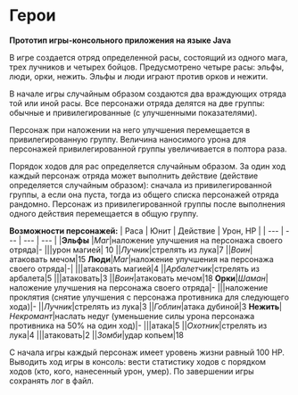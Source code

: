 # Герои

**Прототип игры-консольного приложения на языке Java**

<p>В игре создается отряд определенной расы, состоящий из одного мага,
трех лучников и четырех бойцов. Предусмотрено четыре расы: эльфы, люди,
орки, нежить. Эльфы и люди играют против орков и нежити.</p>

<p>В начале игры случайным образом создаются два враждующих отряда той или иной расы.
Все персонажи отряда делятся на две группы: обычные и привилегированные (с улучшенными показателями). </p>
Персонаж при наложении на него улучшения перемещается в привилегированную группу. 
Величина наносимого урона для персонажей привилегированной группы увеличивается в полтора раза. 

<p>Порядок ходов для рас определяется случайным образом. За один ход каждый персонаж отряда может выполнить действие (действие определяется случайным образом): сначала из привилегированной группы, а если она пуста, тогда из общего списка персонажей отряда рандомно. Персонаж из привилегированной группы после выполнения одного действия перемещается в общую группу. </p>

**Возможности персонажей:**
| Раса | Юнит  | Действие | Урон, HP |
| --- | --- | --- | --- |
|**Эльфы** |*Маг*|наложение улучшения на персонажа своего отряда|-
|||урон магией| 10
||*Лучник*|стрелять из лука|7
||*Воин*|атаковать мечом|15
**Люди**|*Маг*|наложение улучшения на персонажа своего отряда|-|
|||атаковать магией|4
||*Арбалетчик*|стрелять из арбалета|5
|||атаковать|3
||*Воин*|атаковать мечом|18
**Орки**|*Шаман*|наложение улучшения на персонажа своего отряда|-
|||наложение проклятия (снятие улучшения с персонажа противника для следующего хода)|-
||*Лучник*|стрелять из лука|3
||*Гоблин*|атака дубиной|3
**Нежить**|*Некромант*|наслать недуг (уменьшение силы урона персонажа противника на 50% на один ход)|-
|||атака|5
||*Охотник*|стрелять из лука|4
|||атаковать|2
||*Зомби*|удар копьем|18

С начала игры каждый персонаж имеет уровень жизни равный 100 HP.
Выводить ход игры в консоль: вести статистику ходов с порядком ходов
(кто, кого, нанесенный урон, умер). По завершении игры сохранять лог в
файл.
